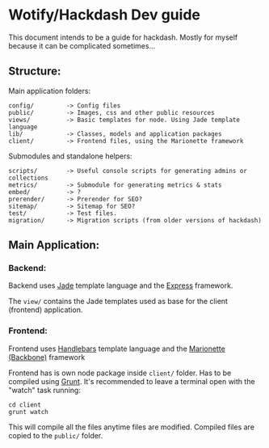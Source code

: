 Wotify/Hackdash Dev guide
=========================

This document intends to be a guide for hackdash. Mostly for myself because it can be complicated sometimes...

Structure:
---------

Main application folders:

```
config/         -> Config files
public/         -> Images, css and other public resources
views/          -> Basic templates for node. Using Jade template language
lib/            -> Classes, models and application packages
client/         -> Frontend files, using the Marionette framework
```

Submodules and standalone helpers:

```
scripts/        -> Useful console scripts for generating admins or collections
metrics/        -> Submodule for generating metrics & stats
embed/          -> ?
prerender/      -> Prerender for SEO?
sitemap/        -> Sitemap for SEO?
test/           -> Test files.
migration/      -> Migration scripts (from older versions of hackdash)
```

Main Application:
----------------

### Backend:

Backend uses [Jade](http://naltatis.github.io/jade-syntax-docs/) template language and the [Express](http://expressjs.com/)  framework.

The `view/` contains the Jade templates used as base for the client (frontend) application.

### Frontend:

Frontend uses [Handlebars](http://handlebarsjs.com/) template language and the [Marionette (Backbone)](http://marionettejs.com/) framework

Frontend has is own node package inside `client/` folder. Has to be compiled using [Grunt](http://gruntjs.com/). It's recommended to leave a terminal open with the "watch" task running:

```
cd client
grunt watch
```

This will compile all the files anytime files are modified. Compiled files are copied to the `public/` folder.
